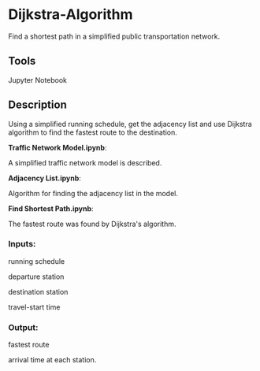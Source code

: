 # Dijkstra-Algorithm

Find a shortest path in a simplified public transportation network.

## Tools

Jupyter Notebook

## Description

Using a simplified running schedule, get the adjacency list and use Dijkstra algorithm to find the fastest route to the destination.

**Traffic Network Model.ipynb**: 

A simplified traffic network model is described.

**Adjacency List.ipynb**: 

Algorithm for finding the adjacency list in the model.

**Find Shortest Path.ipynb**:

The fastest route was found by Dijkstra's algorithm.

### Inputs:   
running schedule

departure station

destination station

travel-start time

### Output:   
fastest route 

arrival time at each station.

